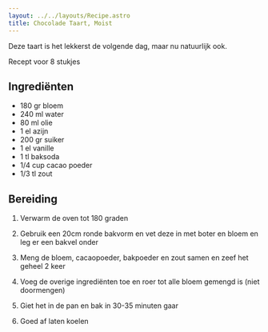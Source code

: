```yaml
---
layout: ../../layouts/Recipe.astro
title: Chocolade Taart, Moist
---
```



Deze taart is het lekkerst de volgende dag, maar nu natuurlijk ook.

R﻿ecept voor 8 stukjes

## Ingrediënten

* 180 gr bloem
* 240 ml water
* 80 ml olie
* 1 el azijn
* 200 gr suiker
* 1 el vanille
* 1 tl baksoda
* 1/4 cup cacao poeder
* 1/3 tl zout



## Bereiding

1. Verwarm de oven tot 180 graden


2. Gebruik een 20cm ronde bakvorm en vet deze in met boter en bloem en leg er een bakvel onder
3. Meng de bloem, cacaopoeder, bakpoeder en zout samen en zeef het geheel 2 keer
4. Voeg de overige ingrediënten toe en roer tot alle bloem gemengd is (niet doormengen)
5. Giet het in de pan en bak in 30-35 minuten gaar
6. Goed af laten koelen